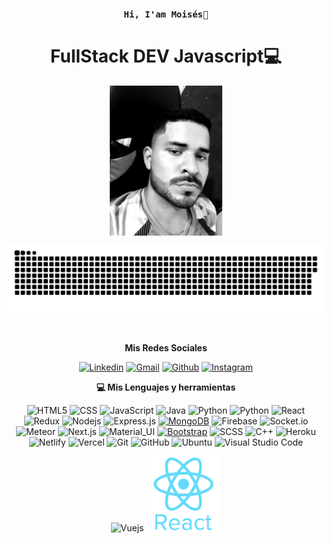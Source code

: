 <h4 align="center"><samp> Hi, I'am Moisés👋 </samp></h4> 

<h1 align="center">FullStack DEV Javascript💻</h1>
<p align="center"><img align="center" width="180" src="yo.jpg"></p> 
<!-- <p align="center"><img align="center"  width="180" src="https://komarev.com/ghpvc/?username=DeveloperMDCM&color=blue"/></p>  -->
<p align="center"><a href=#><img src="contributions.svg"></a></p> 
<div align="center">
<!-- <br><p align="center"><b>Pʀᴏғɪʟᴇ Vɪᴇᴡᴇʀs</b></p>   -->
<!-- //<p align="center"><img align="center" src="https://profile-counter.glitch.me/{DeveloperMDCM}/count.svg"/></p>  -->
  <br><p align="center"><b>Mis Redes Sociales</b></p>  
  <p dir="auto"><a href="https://www.linkedin.com/in/moises-david-canaria-martinez-9126281ba/" rel="nofollow"><img src="https://camo.githubusercontent.com/6dc9828248fb64760c234f5b24c275a4912e9bb546c281d0c8e67cecb3381669/68747470733a2f2f696d672e736869656c64732e696f2f62616467652f2d4c696e6b6564496e2d626c75653f7374796c653d666c6174266c6f676f3d4c696e6b6564696e266c6f676f436f6c6f723d7768697465" alt="Linkedin" data-canonical-src="https://img.shields.io/badge/-LinkedIn-blue?style=flat&amp;logo=Linkedin&amp;logoColor=white" style="max-width: 100%;"></a>
<a href="mailto:martinezmoises75@gmail.com"><img                                                src="https://camo.githubusercontent.com/4a21774b9d6abd72ff3f8f2abf20cb44d95ea2c8c19b273b9df62a33266d087e/68747470733a2f2f696d672e736869656c64732e696f2f62616467652f2d476d61696c2d6331343433383f7374796c653d666c6174266c6f676f3d476d61696c266c6f676f436f6c6f723d7768697465" alt="Gmail" data-canonical-src="https://img.shields.io/badge/-Gmail-c14438?style=flat&amp;logo=Gmail&amp;logoColor=white" style="max-width: 100%;"></a> 
<a href="https://github.com/DeveloperMDCM"><img src="https://camo.githubusercontent.com/07d209e65252d20f2960711ba3390fdf88044b88c429bebb74075d04b7e98633/68747470733a2f2f696d672e736869656c64732e696f2f62616467652f2d4769746875622d3333333f7374796c653d666c6174266c6f676f3d476974687562266c6f676f436f6c6f723d7768697465" alt="Github" data-canonical-src="https://img.shields.io/badge/-Github-333?style=flat&amp;logo=Github&amp;logoColor=white" style="max-width: 100%;"></a>    
<a href="https://www.instagram.com/moisesdavid.98/" rel="nofollow"><img src="https://camo.githubusercontent.com/fb9dce7e587c033b550a94d232d2957b372e916bc6c5788d58a3a078e2b2ef6e/68747470733a2f2f696d672e736869656c64732e696f2f62616467652f2d496e7374616772616d2d6331333538343f7374796c653d666c6174266c6162656c436f6c6f723d633133353834266c6f676f3d696e7374616772616d266c6f676f436f6c6f723d7768697465" alt="Instagram" data-canonical-src="https://img.shields.io/badge/-Instagram-c13584?style=flat&amp;labelColor=c13584&amp;logo=instagram&amp;logoColor=white" style="max-width: 100%;"></a>
     <br><p align="center"><b>💻 Mis Lenguajes y herramientas</b></p>  
<p dir="auto"><a target="_blank" rel="noopener noreferrer nofollow"><img src="https://camo.githubusercontent.com/b1720e127ee280daab63f84b508b29abe2540b02f5f57675765ad07da1315241/68747470733a2f2f696d672e736869656c64732e696f2f62616467652f2d48544d4c352d3333333333333f7374796c653d666c6174266c6f676f3d48544d4c35" alt="HTML5" data-canonical-src="https://img.shields.io/badge/-HTML5-333333?style=flat&amp;logo=HTML5" style="max-width: 100%;"></a>
<a target="_blank" rel="noopener noreferrer nofollow"><img src="https://camo.githubusercontent.com/c38a05ab57aea563f73ae6b4aad7f556faa734d4077a7b52a2081b41ce27da40/68747470733a2f2f696d672e736869656c64732e696f2f62616467652f2d4353532d3333333333333f7374796c653d666c6174266c6f676f3d43535333266c6f676f436f6c6f723d313537324236" alt="CSS" data-canonical-src="https://img.shields.io/badge/-CSS-333333?style=flat&amp;logo=CSS3&amp;logoColor=1572B6" style="max-width: 100%;"></a>
<a target="_blank" rel="noopener noreferrer nofollow"><img src="https://camo.githubusercontent.com/cf1a0ef083a2372d7f66b4691d5d25bfd8c098f42871e8da90edb1f32ed187c4/68747470733a2f2f696d672e736869656c64732e696f2f62616467652f2d4a6176615363726970742d626c61636b3f7374796c653d666c61742d737175617265266c6f676f3d6a617661736372697074" alt="JavaScript" data-canonical-src="https://img.shields.io/badge/-JavaScript-black?style=flat-square&amp;logo=javascript" style="max-width: 100%;"></a>
<a target="_blank" rel="noopener noreferrer nofollow" ><img src="https://camo.githubusercontent.com/8084c05ea61084a30448c5b8f581d0389c7ab4fbf46593e3499e59809b2c6395/68747470733a2f2f696d672e736869656c64732e696f2f62616467652f2d4a6176612d3333333333333f7374796c653d666c6174266c6f676f3d4a617661266c6f676f436f6c6f723d303037333936" alt="Java" data-canonical-src="https://img.shields.io/badge/-Java-333333?style=flat&amp;logo=Java&amp;logoColor=007396" style="max-width: 100%;"></a>
<a target="_blank" rel="noopener noreferrer nofollow" ><img src="https://camo.githubusercontent.com/cc663b44f5f2d7e674990fd054d828aae0e30ec8df36768e5f5552978da1cfdf/68747470733a2f2f696d672e736869656c64732e696f2f62616467652f2d507974686f6e2d3333333333333f7374796c653d666c6174266c6f676f3d707974686f6e" alt="Python" data-canonical-src="https://img.shields.io/badge/-Python-333333?style=flat&amp;logo=python" style="max-width: 100%;"></a>
  <a target="_blank" rel="noopener noreferrer nofollow"><img src="https://camo.githubusercontent.com/9bcd33a7564e1c35299d00619a0cc1becc120e99e295d0ac651746d2fc81425b/68747470733a2f2f696d672e736869656c64732e696f2f62616467652f2d4d7953514c2d3434373941313f6c6f676f3d6d7973716c266c6f676f436f6c6f723d7768697465" alt="Python" data-canonical-src="https://img.shields.io/badge/-Python-333333?style=flat&amp;logo=python" style="max-width: 100%;"></a>
<a target="_blank" rel="noopener noreferrer nofollow" ><img src="https://camo.githubusercontent.com/137a7a0f28f9e326bcc81a5a0bd853c86435143774c15642d827a5788e778667/68747470733a2f2f696d672e736869656c64732e696f2f62616467652f2d52656163742d626c61636b3f7374796c653d666c61742d737175617265266c6f676f3d7265616374" alt="React" data-canonical-src="https://img.shields.io/badge/-React-black?style=flat-square&amp;logo=react" style="max-width: 100%;"></a>
<a target="_blank" rel="noopener noreferrer nofollow" ><img src="https://camo.githubusercontent.com/d19e6107edf721249f78c18716c0834a60e5398d8ba90dd91c66ce990ab805dd/68747470733a2f2f696d672e736869656c64732e696f2f62616467652f2d52656475782d626c61636b3f7374796c653d666c61742d737175617265266c6f676f3d5265647578" alt="Redux" data-canonical-src="https://img.shields.io/badge/-Redux-black?style=flat-square&amp;logo=Redux" style="max-width: 100%;"></a>
<a target="_blank" rel="noopener noreferrer nofollow" ><img src="https://camo.githubusercontent.com/cec92673ea713fa89ba2ae2033daf5851f6f39393ff5b93231aa707d424638d9/68747470733a2f2f696d672e736869656c64732e696f2f62616467652f2d4e6f64656a732d626c61636b3f7374796c653d666c61742d737175617265266c6f676f3d4e6f64652e6a73" alt="Nodejs" data-canonical-src="https://img.shields.io/badge/-Nodejs-black?style=flat-square&amp;logo=Node.js" style="max-width: 100%;"></a>
<a target="_blank" rel="noopener noreferrer nofollow" ><img src="https://camo.githubusercontent.com/fc9595a5330618b4bc0cff497f30270049273c8038bf4003cea15d8df5675df5/68747470733a2f2f696d672e736869656c64732e696f2f62616467652f2d457870726573732d626c61636b3f7374796c653d666c61742d737175617265266c6f676f3d657870726573736a73" alt="Express.js" data-canonical-src="https://img.shields.io/badge/-Express-black?style=flat-square&amp;logo=expressjs" style="max-width: 100%;"></a>
<a target="_blank" rel="noopener noreferrer nofollow" href="https://camo.githubusercontent.com/392fa71fd2737088b6d21ba33f3d2fb6e1ac7c61142cdbe56c1d688ecf781ab8/68747470733a2f2f696d672e736869656c64732e696f2f62616467652f2d4d6f6e676f44422d626c61636b3f7374796c653d666c61742d737175617265266c6f676f3d6d6f6e676f6462"><img src="https://camo.githubusercontent.com/392fa71fd2737088b6d21ba33f3d2fb6e1ac7c61142cdbe56c1d688ecf781ab8/68747470733a2f2f696d672e736869656c64732e696f2f62616467652f2d4d6f6e676f44422d626c61636b3f7374796c653d666c61742d737175617265266c6f676f3d6d6f6e676f6462" alt="MongoDB" data-canonical-src="https://img.shields.io/badge/-MongoDB-black?style=flat-square&amp;logo=mongodb" style="max-width: 100%;"></a>
<a target="_blank" rel="noopener noreferrer nofollow" ><img src="https://camo.githubusercontent.com/0b12f147bccbae079e5493d37894cba055f79f1f4c28c0357a64e6770647a627/68747470733a2f2f696d672e736869656c64732e696f2f62616467652f2d46697265626173652d626c61636b3f7374796c653d666c61742d737175617265266c6f676f3d4669726562617365" alt="Firebase" data-canonical-src="https://img.shields.io/badge/-Firebase-black?style=flat-square&amp;logo=Firebase" style="max-width: 100%;"></a>
<a target="_blank" rel="noopener noreferrer nofollow" ><img src="https://camo.githubusercontent.com/9e66385512187567916f8f7a7376007aa55ed6ca9209ed0889a49eb0180406e9/68747470733a2f2f696d672e736869656c64732e696f2f62616467652f2d536f636b65742d626c61636b3f7374796c653d666c61742d737175617265266c6f676f3d736f636b65742e696f" alt="Socket.io" data-canonical-src="https://img.shields.io/badge/-Socket-black?style=flat-square&amp;logo=socket.io" style="max-width: 100%;"></a>
<a target="_blank" rel="noopener noreferrer nofollow" ><img src="https://camo.githubusercontent.com/a6b8e776cc2f9c7e0fa561915fbe553582c254539a519993b97f14636fd20ad8/68747470733a2f2f696d672e736869656c64732e696f2f62616467652f2d4d6574656f722d626c61636b3f7374796c653d666c61742d737175617265266c6f676f3d4d6574656f72" alt="Meteor" data-canonical-src="https://img.shields.io/badge/-Meteor-black?style=flat-square&amp;logo=Meteor" style="max-width: 100%;"></a>
<a target="_blank" rel="noopener noreferrer nofollow" ><img src="https://camo.githubusercontent.com/8446db4d1f8b9b94a514f9377df61e000f68040d404d6bbf9ecd7c72bd263184/68747470733a2f2f696d672e736869656c64732e696f2f62616467652f2d4e6578742d626c61636b3f7374796c653d666c61742d737175617265266c6f676f3d4e6578742e6a73" alt="Next.js" data-canonical-src="https://img.shields.io/badge/-Next-black?style=flat-square&amp;logo=Next.js" style="max-width: 100%;"></a>
<a target="_blank" rel="noopener noreferrer nofollow"><img src="https://camo.githubusercontent.com/5b2f786a1d4e02824ccf44f44029daff5e623d405cb533bd0a44a3f19505a09f/68747470733a2f2f696d672e736869656c64732e696f2f62616467652f2d4d6174657269616c5f55492d626c61636b3f7374796c653d666c61742d737175617265266c6f676f3d6d6174657269616c2d7569" alt="Material_UI" data-canonical-src="https://img.shields.io/badge/-Material_UI-black?style=flat-square&amp;logo=material-ui" style="max-width: 100%;"></a>
<a target="_blank" rel="noopener noreferrer nofollow" href="https://camo.githubusercontent.com/ea8d06ee5393fec5644e63d035070d043e14fdd79bb21b88242c1ca60a4e3f50/68747470733a2f2f696d672e736869656c64732e696f2f62616467652f2d426f6f7473747261702d626c61636b3f7374796c653d666c61742d737175617265266c6f676f3d626f6f747374726170"><img src="https://camo.githubusercontent.com/ea8d06ee5393fec5644e63d035070d043e14fdd79bb21b88242c1ca60a4e3f50/68747470733a2f2f696d672e736869656c64732e696f2f62616467652f2d426f6f7473747261702d626c61636b3f7374796c653d666c61742d737175617265266c6f676f3d626f6f747374726170" alt="Bootstrap" data-canonical-src="https://img.shields.io/badge/-Bootstrap-black?style=flat-square&amp;logo=bootstrap" style="max-width: 100%;"></a>
<a target="_blank" rel="noopener noreferrer nofollow" ><img src="https://camo.githubusercontent.com/1cc6c46fef8c6134f02c1eb481cfbe161dcbff3a1d6b4e4316ab913c02412f35/68747470733a2f2f696d672e736869656c64732e696f2f62616467652f2d534353532d626c61636b3f7374796c653d666c61742d737175617265266c6f676f3d53415353" alt="SCSS" data-canonical-src="https://img.shields.io/badge/-SCSS-black?style=flat-square&amp;logo=SASS" style="max-width: 100%;"></a>
<a target="_blank" rel="noopener noreferrer nofollow" ><img src="https://camo.githubusercontent.com/a81024f6ebc10291ec99435be9f86cb8b17d869909d66014ec23a964c5c3deea/68747470733a2f2f696d672e736869656c64732e696f2f62616467652f2d432d626c61636b3f7374796c653d666c61742d737175617265266c6f676f3d63" alt="C++" data-canonical-src="https://img.shields.io/badge/-C-black?style=flat-square&amp;logo=c" style="max-width: 100%;"></a>
<a target="_blank" rel="noopener noreferrer nofollow" ><img src="https://camo.githubusercontent.com/0136ea95042a2ed2958cabe8b3a24881693fef9de9448e3c9b0c7dc0dc5b5e9c/68747470733a2f2f696d672e736869656c64732e696f2f62616467652f2d4865726f6b752d626c61636b3f7374796c653d666c61742d737175617265266c6f676f3d6865726f6b75" alt="Heroku" data-canonical-src="https://img.shields.io/badge/-Heroku-black?style=flat-square&amp;logo=heroku" style="max-width: 100%;"></a>
<a target="_blank" rel="noopener noreferrer nofollow"><img src="https://camo.githubusercontent.com/8e55618e70838ac7ba44f0dd2fa7f46396809b79f4d71864d777194fa387b2c3/68747470733a2f2f696d672e736869656c64732e696f2f62616467652f2d4e65746c6966792d626c61636b3f7374796c653d666c61742d737175617265266c6f676f3d6e65746c696679" alt="Netlify" data-canonical-src="https://img.shields.io/badge/-Netlify-black?style=flat-square&amp;logo=netlify" style="max-width: 100%;"></a>
<a target="_blank" rel="noopener noreferrer nofollow" ><img src="https://camo.githubusercontent.com/3889be1d63d5f98c8db01cf30ae9c03b17a650d7e9d2e01134955271053e5d90/68747470733a2f2f696d672e736869656c64732e696f2f62616467652f2d56657263656c2d626c61636b3f7374796c653d666c61742d737175617265266c6f676f3d76657263656c" alt="Vercel" data-canonical-src="https://img.shields.io/badge/-Vercel-black?style=flat-square&amp;logo=vercel" style="max-width: 100%;"></a>
<a target="_blank" rel="noopener noreferrer nofollow" ><img src="https://camo.githubusercontent.com/edd3031a0956c904634f9a394267a6ba61e9a0bb95c9512a1fbc0725b4014d03/68747470733a2f2f696d672e736869656c64732e696f2f62616467652f2d4769742d626c61636b3f7374796c653d666c61742d737175617265266c6f676f3d676974" alt="Git" data-canonical-src="https://img.shields.io/badge/-Git-black?style=flat-square&amp;logo=git" style="max-width: 100%;"></a>
<a target="_blank" rel="noopener noreferrer nofollow"><img src="https://camo.githubusercontent.com/61247789f679ccc56aaeb938a1ad0f136d25423df6940e468ab10816c1b23cc4/68747470733a2f2f696d672e736869656c64732e696f2f62616467652f2d4769744875622d626c61636b3f7374796c653d666c61742d737175617265266c6f676f3d676974687562" alt="GitHub" data-canonical-src="https://img.shields.io/badge/-GitHub-black?style=flat-square&amp;logo=github" style="max-width: 100%;"></a>
<a target="_blank" rel="noopener noreferrer nofollow"><img src="https://camo.githubusercontent.com/9c4bc049e33f41f122342a1714ccf872c34098a9f2c593c33c2322cf0129fa04/68747470733a2f2f696d672e736869656c64732e696f2f62616467652f2d5562756e74752d626c61636b3f7374796c653d666c61742d737175617265266c6f676f3d7562756e7475" alt="Ubuntu" data-canonical-src="https://img.shields.io/badge/-Ubuntu-black?style=flat-square&amp;logo=ubuntu" style="max-width: 100%;"></a>
<a target="_blank" rel="noopener noreferrer nofollow"><img src="https://camo.githubusercontent.com/194ae9b0be9bfd4caedab16de320d3987f4c144112461590a206262d21eb769b/68747470733a2f2f696d672e736869656c64732e696f2f62616467652f2d56697375616c25323053747564696f253230436f64652d3333333333333f7374796c653d666c6174266c6f676f3d76697375616c2d73747564696f2d636f6465266c6f676f436f6c6f723d303037414343" alt="Visual Studio Code" data-canonical-src="https://img.shields.io/badge/-Visual%20Studio%20Code-333333?style=flat&amp;logo=visual-studio-code&amp;logoColor=007ACC" style="max-width: 100%;"></a>
  
  <a target="_blank" rel="noopener noreferrer nofollow"><img src="https://cdn.jsdelivr.net/gh/devicons/devicon/icons/vuejs/vuejs-original-wordmark.svg" alt="Vuejs" width="120"  style="max-width: 100%;"></a>
    <a target="_blank" rel="noopener noreferrer nofollow"><img src="https://raw.githubusercontent.com/devicons/devicon/master/icons/react/react-original-wordmark.svg" alt="Vuejs" width="120"  style="max-width: 100%;"></a>
  </p>    
